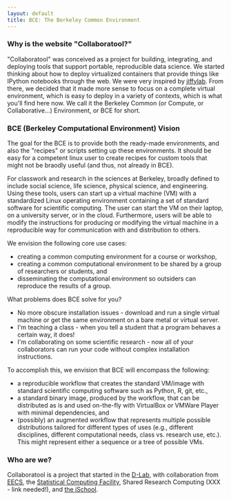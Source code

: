 ```yaml
---
layout: default
title: BCE: The Berkeley Common Environment
---
```

### Why is the website "Collaboratool?"

"Collaboratool" was conceived as a project for building, integrating, and
deploying tools that support portable, reproducible data science.  We started
thinking about how to deploy virtualized containers that provide things like
IPython notebooks through the web. We were very inspired by
[jiffylab](http://github.com/ptone/jiffylab). From there, we decided that it
made more sense to focus on a complete virtual environment, which is easy to
deploy in a variety of contexts, which is what you'll find here now. We call it
the Berkeley Common (or Compute, or Collaborative...) Environment, or BCE for
short.

### BCE (Berkeley Computational Environment) Vision

The goal for the BCE is to provide both the ready-made environments, and also
the "recipes" or scripts setting up these environments. It should be easy for a
competent linux user to create recipes for custom tools that might not be
braodly useful (and thus, not already in BCE).

For classwork and research in the sciences at Berkeley, broadly defined to
include social science, life science, physical science, and engineering. Using
these tools, users can start up a virtual machine (VM) with a standardized Linux
operating environment containing a set of standard software for scientific
computing. The user can start the VM on their laptop, on a university server, or
in the cloud. Furthermore, users will be able to modify the instructions for
producing or modifying the virtual machine in a reproducible way for
communication with and distribution to others.

We envision the following core use cases:

  * creating a common computing environment for a course or workshop,
  * creating a common computational environment to be shared by a group of researchers or students, and
  * disseminating the computational environment so outsiders can reproduce the results of a group.

What problems does BCE solve for you?

 - No more obscure installation issues - download and run a single virtual
   machine or get the same environment on a bare metal or virtual server.
 - I'm teaching a class - when you tell a student that a program behaves a
   certain way, it does!
 - I'm collaborating on some scientific research - now all of your collaborators
   can run your code without complex installation instructions.

To accomplish this, we envision that BCE will encompass the following:

 * a reproducible workflow that creates the standard VM/image
   with standard scientific computing software such as Python, R, git, etc.,
 * a standard binary image, produced by the workflow, that can be distributed as is and
   used on-the-fly with VirtualBox or VMWare Player with minimal dependencies, and
 * (possibly) an augmented workflow that represents multiple possible distributions tailored
   for different types of uses (e.g., different disciplines, different
   computational needs, class vs. research use, etc.). This might
   represent either a sequence or a tree of possible VMs.


### Who are we?

Collaboratool is a project that started in the
[D-Lab](http://dlab.berkeley.edu), with collaboration from
[EECS](http://www.eecs.berkeley.edu), the [Statistical Computing
Facility](http://statistics.berkeley.edu/computing), Shared Research Computing
(XXX - link needed!), and [the iSchool](http://ischool.berkeley.edu).
